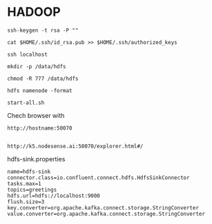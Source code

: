 
# HADOOP

    ssh-keygen -t rsa -P ""

    cat $HOME/.ssh/id_rsa.pub >> $HOME/.ssh/authorized_keys

    ssh localhost

    mkdir -p /data/hdfs

    chmod -R 777 /data/hdfs

    hdfs namenode -format

    start-all.sh

Chech browser with
    
    http://hostname:50070


    http://k5.nodesense.ai:50070/explorer.html#/

hdfs-sink.properties

```
name=hdfs-sink
connector.class=io.confluent.connect.hdfs.HdfsSinkConnector
tasks.max=1
topics=greetings
hdfs.url=hdfs://localhost:9000
flush.size=3
key.converter=org.apache.kafka.connect.storage.StringConverter
value.converter=org.apache.kafka.connect.storage.StringConverter
```



